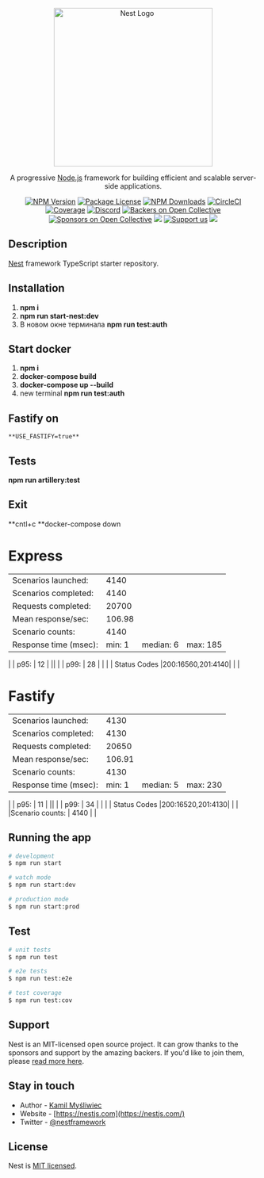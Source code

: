 <p align="center">
  <a href="http://nestjs.com/" target="blank"><img src="https://nestjs.com/img/logo_text.svg" width="320" alt="Nest Logo" /></a>
</p>

[circleci-image]: https://img.shields.io/circleci/build/github/nestjs/nest/master?token=abc123def456
[circleci-url]: https://circleci.com/gh/nestjs/nest

  <p align="center">A progressive <a href="http://nodejs.org" target="_blank">Node.js</a> framework for building efficient and scalable server-side applications.</p>
    <p align="center">
<a href="https://www.npmjs.com/~nestjscore" target="_blank"><img src="https://img.shields.io/npm/v/@nestjs/core.svg" alt="NPM Version" /></a>
<a href="https://www.npmjs.com/~nestjscore" target="_blank"><img src="https://img.shields.io/npm/l/@nestjs/core.svg" alt="Package License" /></a>
<a href="https://www.npmjs.com/~nestjscore" target="_blank"><img src="https://img.shields.io/npm/dm/@nestjs/common.svg" alt="NPM Downloads" /></a>
<a href="https://circleci.com/gh/nestjs/nest" target="_blank"><img src="https://img.shields.io/circleci/build/github/nestjs/nest/master" alt="CircleCI" /></a>
<a href="https://coveralls.io/github/nestjs/nest?branch=master" target="_blank"><img src="https://coveralls.io/repos/github/nestjs/nest/badge.svg?branch=master#9" alt="Coverage" /></a>
<a href="https://discord.gg/G7Qnnhy" target="_blank"><img src="https://img.shields.io/badge/discord-online-brightgreen.svg" alt="Discord"/></a>
<a href="https://opencollective.com/nest#backer" target="_blank"><img src="https://opencollective.com/nest/backers/badge.svg" alt="Backers on Open Collective" /></a>
<a href="https://opencollective.com/nest#sponsor" target="_blank"><img src="https://opencollective.com/nest/sponsors/badge.svg" alt="Sponsors on Open Collective" /></a>
  <a href="https://paypal.me/kamilmysliwiec" target="_blank"><img src="https://img.shields.io/badge/Donate-PayPal-ff3f59.svg"/></a>
    <a href="https://opencollective.com/nest#sponsor"  target="_blank"><img src="https://img.shields.io/badge/Support%20us-Open%20Collective-41B883.svg" alt="Support us"></a>
  <a href="https://twitter.com/nestframework" target="_blank"><img src="https://img.shields.io/twitter/follow/nestframework.svg?style=social&label=Follow"></a>
</p>
  <!--[![Backers on Open Collective](https://opencollective.com/nest/backers/badge.svg)](https://opencollective.com/nest#backer)
  [![Sponsors on Open Collective](https://opencollective.com/nest/sponsors/badge.svg)](https://opencollective.com/nest#sponsor)-->

## Description

[Nest](https://github.com/nestjs/nest) framework TypeScript starter repository.

## Installation

1. **npm i**
2. **npm run start-nest:dev**
3. В новом окне терминала **npm run test:auth**

## Start docker

1. **npm i**
2. **docker-compose build**
3.  **docker-compose up --build**
4. new terminal **npm run test:auth**

##  Fastify on

    **USE_FASTIFY=true**

## Tests
**npm run artillery:test**

## Exit
**cntl+c
**docker-compose down


# Express
|                       |                  |                       |                                                                      |
|-----------------------|------------------|-----------------------|----------------------------------------------------------------------|
| Scenarios launched:   | 4140             |                  |                                                                      |
| Scenarios completed:  | 4140             |                       |                                                                      |
| Requests completed:   | 20700            |                       |                                                                      |   
| Mean response/sec:    | 106.98           |                       |                                                                      |   
| Scenario counts:      |   4140           |                       |                                                                      |   
| Response time (msec): |  min: 1          |median: 6     |   max: 185 |
| 
| p95:                  |   12             |                           ||                                                                      |
| p99:                  | 28               |                       |                                                                      |
| Status Codes          |200:16560,201:4140|                       |                                                                      |



# Fastify
|                       |                  |                       |                                                                      |
|-----------------------|------------------|-----------------------|----------------------------------------------------------------------|
| Scenarios launched:   | 4130             |                  |                                                                      |
| Scenarios completed:  | 4130             |                       |                                                                      |
| Requests completed:   | 20650            |                       |                                                                      |   
| Mean response/sec:    | 106.91           |                       |                                                                      |   
| Scenario counts:      |  4130            |                       |                                                                      |   
| Response time (msec): |  min: 1          |median: 5     |   max: 230 |
| 
| p95:                  |   11             |                           ||                                                                      |
| p99:                  | 34               |                       |                                                                      |
| Status Codes          |200:16520,201:4130|                       |                                                                      |
|Scenario counts:       |  4140            |                           |


## Running the app

```bash
# development
$ npm run start

# watch mode
$ npm run start:dev

# production mode
$ npm run start:prod
```

## Test

```bash
# unit tests
$ npm run test

# e2e tests
$ npm run test:e2e

# test coverage
$ npm run test:cov
```

## Support

Nest is an MIT-licensed open source project. It can grow thanks to the sponsors and support by the amazing backers. If you'd like to join them, please [read more here](https://docs.nestjs.com/support).

## Stay in touch

- Author - [Kamil Myśliwiec](https://kamilmysliwiec.com)
- Website - [https://nestjs.com](https://nestjs.com/)
- Twitter - [@nestframework](https://twitter.com/nestframework)

## License

Nest is [MIT licensed](LICENSE).
